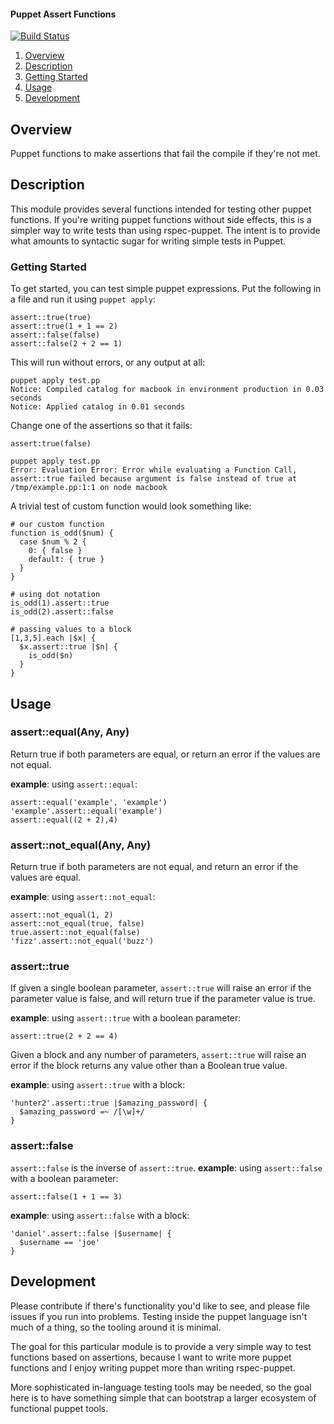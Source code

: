 #### Puppet Assert Functions
[![Build Status](https://travis-ci.org/danieldreier/puppet-assert.svg?branch=master)](https://travis-ci.org/danieldreier/puppet-assert)

1. [Overview](#overview)
2. [Description](#description)
3. [Getting Started](#getting-started)
4. [Usage](#usage)
5. [Development](#development)

## Overview

Puppet functions to make assertions that fail the compile if they're not met.

## Description

This module provides several functions intended for testing other puppet functions. If you're writing puppet functions without side effects, this is a simpler way to write tests than using rspec-puppet. The intent is to provide what amounts to syntactic sugar for writing simple tests in Puppet.

### Getting Started

To get started, you can test simple puppet expressions. Put the following in a file and run it using `puppet apply`:

```puppet
assert::true(true)
assert::true(1 + 1 == 2)
assert::false(false)
assert::false(2 + 2 == 1)
```

This will run without errors, or any output at all:
```shell
puppet apply test.pp
Notice: Compiled catalog for macbook in environment production in 0.03 seconds
Notice: Applied catalog in 0.01 seconds
```

Change one of the assertions so that it fails:
```puppet
assert:true(false)
```

```shell
puppet apply test.pp
Error: Evaluation Error: Error while evaluating a Function Call, assert::true failed because argument is false instead of true at /tmp/example.pp:1:1 on node macbook
```

A trivial test of custom function would look something like:
```puppet
# our custom function
function is_odd($num) {
  case $num % 2 {
    0: { false }
    default: { true }
  }
}

# using dot notation
is_odd(1).assert::true
is_odd(2).assert::false

# passing values to a block
[1,3,5].each |$x| {
  $x.assert::true |$n| {
    is_odd($n)
  }
}
```


## Usage

### assert::equal(Any, Any)
Return true if both parameters are equal, or return an error if the values are not equal.

**example**: using `assert::equal`:
```puppet
assert::equal('example', 'example')
'example'.assert::equal('example')
assert::equal((2 + 2),4)
```

### assert::not_equal(Any, Any)
Return true if both parameters are not equal, and return an error if the values are equal.

**example**: using `assert::not_equal`:
```puppet
assert::not_equal(1, 2)
assert::not_equal(true, false)
true.assert::not_equal(false)
'fizz'.assert::not_equal('buzz')
```

### assert::true
If given a single boolean parameter, `assert::true` will raise an error if the parameter value is false, and will return true if the parameter value is true.

**example**: using `assert::true` with a boolean parameter:
```puppet
assert::true(2 + 2 == 4)
```

Given a block and any number of parameters, `assert::true` will raise an error if the block returns any value other than a Boolean true value.

**example**: using `assert::true` with a block:
```puppet
'hunter2'.assert::true |$amazing_password| {
  $amazing_password =~ /[\w]+/
}
```

### assert::false
`assert::false` is the inverse of `assert::true`.
**example**: using `assert::false` with a boolean parameter:
```puppet
assert::false(1 + 1 == 3)
```

**example**: using `assert::false` with a block:
```puppet
'daniel'.assert::false |$username| {
  $username == 'joe'
}
```


## Development

Please contribute if there's functionality you'd like to see, and please file issues if you run into problems. Testing inside the puppet language isn't much of a thing, so the tooling around it is minimal.

The goal for this particular module is to provide a very simple way to test functions based on assertions, because I want to write more puppet functions and I enjoy writing puppet more than writing rspec-puppet.

More sophisticated in-language testing tools may be needed, so the goal here is to have something simple that can bootstrap a larger ecosystem of functional puppet tools.
